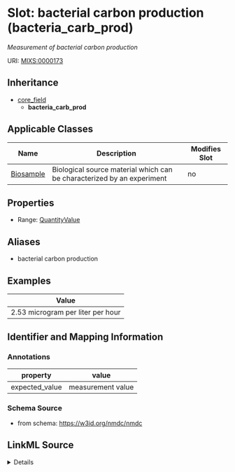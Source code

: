 # Slot: bacterial carbon production (bacteria_carb_prod)


_Measurement of bacterial carbon production_



URI: [MIXS:0000173](https://w3id.org/mixs/0000173)




## Inheritance

* [core_field](core_field.md)
    * **bacteria_carb_prod**





## Applicable Classes

| Name | Description | Modifies Slot |
| --- | --- | --- |
[Biosample](Biosample.md) | Biological source material which can be characterized by an experiment |  no  |







## Properties

* Range: [QuantityValue](QuantityValue.md)



## Aliases


* bacterial carbon production




## Examples

| Value |
| --- |
| 2.53 microgram per liter per hour |

## Identifier and Mapping Information





### Annotations

| property | value |
| --- | --- |
| expected_value | measurement value || preferred_unit | nanogram per hour || occurrence | 1 |



### Schema Source


* from schema: https://w3id.org/nmdc/nmdc




## LinkML Source

<details>
```yaml
name: bacteria_carb_prod
annotations:
  expected_value:
    tag: expected_value
    value: measurement value
  preferred_unit:
    tag: preferred_unit
    value: nanogram per hour
  occurrence:
    tag: occurrence
    value: '1'
description: Measurement of bacterial carbon production
title: bacterial carbon production
examples:
- value: 2.53 microgram per liter per hour
from_schema: https://w3id.org/nmdc/nmdc
aliases:
- bacterial carbon production
rank: 1000
is_a: core field
slot_uri: MIXS:0000173
multivalued: false
alias: bacteria_carb_prod
domain_of:
- Biosample
range: QuantityValue

```
</details>